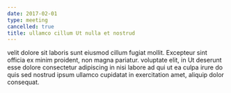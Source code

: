 ```yaml
---
date: 2017-02-01
type: meeting
cancelled: true
title: ullamco cillum Ut nulla et nostrud
---
```

velit dolore sit laboris sunt eiusmod cillum fugiat mollit. Excepteur sint officia ex minim proident, non magna pariatur. voluptate elit, in Ut deserunt esse dolore consectetur adipiscing in nisi labore ad qui ut ea culpa irure do quis sed nostrud ipsum ullamco cupidatat in exercitation amet, aliquip dolor consequat.
